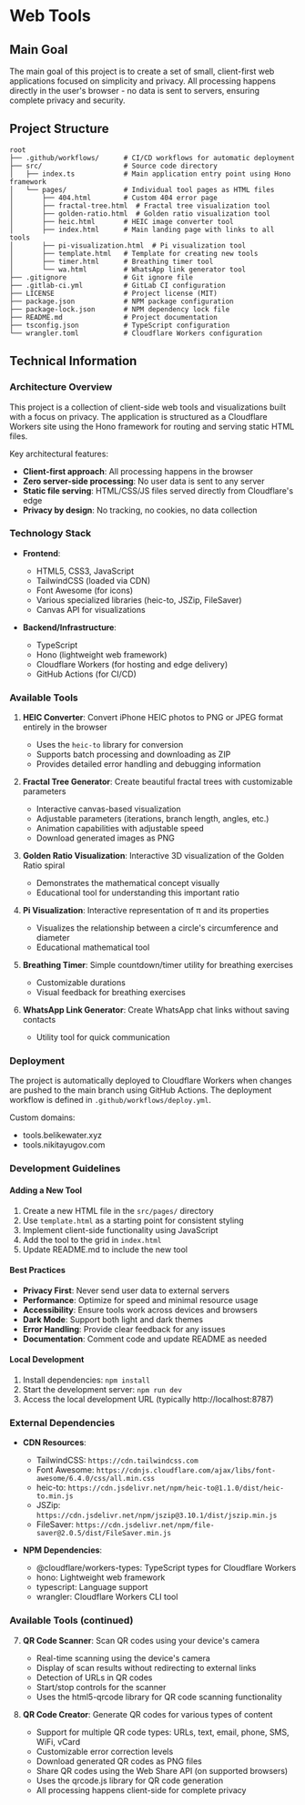 # Web Tools

## Main Goal
The main goal of this project is to create a set of small, client-first web applications focused on simplicity and privacy. All processing happens directly in the user's browser - no data is sent to servers, ensuring complete privacy and security.

## Project Structure

```
root
├── .github/workflows/      # CI/CD workflows for automatic deployment
├── src/                    # Source code directory
│   ├── index.ts            # Main application entry point using Hono framework
│   └── pages/              # Individual tool pages as HTML files
│       ├── 404.html        # Custom 404 error page
│       ├── fractal-tree.html  # Fractal tree visualization tool
│       ├── golden-ratio.html  # Golden ratio visualization tool
│       ├── heic.html       # HEIC image converter tool
│       ├── index.html      # Main landing page with links to all tools
│       ├── pi-visualization.html  # Pi visualization tool
│       ├── template.html   # Template for creating new tools
│       ├── timer.html      # Breathing timer tool
│       └── wa.html         # WhatsApp link generator tool
├── .gitignore              # Git ignore file
├── .gitlab-ci.yml          # GitLab CI configuration
├── LICENSE                 # Project license (MIT)
├── package.json            # NPM package configuration
├── package-lock.json       # NPM dependency lock file
├── README.md               # Project documentation
├── tsconfig.json           # TypeScript configuration
└── wrangler.toml           # Cloudflare Workers configuration
```

## Technical Information

### Architecture Overview

This project is a collection of client-side web tools and visualizations built with a focus on privacy. The application is structured as a Cloudflare Workers site using the Hono framework for routing and serving static HTML files.

Key architectural features:
- **Client-first approach**: All processing happens in the browser
- **Zero server-side processing**: No user data is sent to any server
- **Static file serving**: HTML/CSS/JS files served directly from Cloudflare's edge
- **Privacy by design**: No tracking, no cookies, no data collection

### Technology Stack

- **Frontend**:
  - HTML5, CSS3, JavaScript
  - TailwindCSS (loaded via CDN)
  - Font Awesome (for icons)
  - Various specialized libraries (heic-to, JSZip, FileSaver)
  - Canvas API for visualizations

- **Backend/Infrastructure**:
  - TypeScript
  - Hono (lightweight web framework)
  - Cloudflare Workers (for hosting and edge delivery)
  - GitHub Actions (for CI/CD)

### Available Tools

1. **HEIC Converter**: Convert iPhone HEIC photos to PNG or JPEG format entirely in the browser
   - Uses the `heic-to` library for conversion
   - Supports batch processing and downloading as ZIP
   - Provides detailed error handling and debugging information

2. **Fractal Tree Generator**: Create beautiful fractal trees with customizable parameters
   - Interactive canvas-based visualization
   - Adjustable parameters (iterations, branch length, angles, etc.)
   - Animation capabilities with adjustable speed
   - Download generated images as PNG

3. **Golden Ratio Visualization**: Interactive 3D visualization of the Golden Ratio spiral
   - Demonstrates the mathematical concept visually
   - Educational tool for understanding this important ratio

4. **Pi Visualization**: Interactive representation of π and its properties
   - Visualizes the relationship between a circle's circumference and diameter
   - Educational mathematical tool

5. **Breathing Timer**: Simple countdown/timer utility for breathing exercises
   - Customizable durations
   - Visual feedback for breathing exercises

6. **WhatsApp Link Generator**: Create WhatsApp chat links without saving contacts
   - Utility tool for quick communication

### Deployment

The project is automatically deployed to Cloudflare Workers when changes are pushed to the main branch using GitHub Actions. The deployment workflow is defined in `.github/workflows/deploy.yml`.

Custom domains:
- tools.belikewater.xyz
- tools.nikitayugov.com

### Development Guidelines

#### Adding a New Tool

1. Create a new HTML file in the `src/pages/` directory
2. Use `template.html` as a starting point for consistent styling
3. Implement client-side functionality using JavaScript
4. Add the tool to the grid in `index.html`
5. Update README.md to include the new tool

#### Best Practices

- **Privacy First**: Never send user data to external servers
- **Performance**: Optimize for speed and minimal resource usage
- **Accessibility**: Ensure tools work across devices and browsers
- **Dark Mode**: Support both light and dark themes
- **Error Handling**: Provide clear feedback for any issues
- **Documentation**: Comment code and update README as needed

#### Local Development

1. Install dependencies: `npm install`
2. Start the development server: `npm run dev`
3. Access the local development URL (typically http://localhost:8787)

### External Dependencies

- **CDN Resources**:
  - TailwindCSS: `https://cdn.tailwindcss.com`
  - Font Awesome: `https://cdnjs.cloudflare.com/ajax/libs/font-awesome/6.4.0/css/all.min.css`
  - heic-to: `https://cdn.jsdelivr.net/npm/heic-to@1.1.0/dist/heic-to.min.js`
  - JSZip: `https://cdn.jsdelivr.net/npm/jszip@3.10.1/dist/jszip.min.js`
  - FileSaver: `https://cdn.jsdelivr.net/npm/file-saver@2.0.5/dist/FileSaver.min.js`

- **NPM Dependencies**:
  - @cloudflare/workers-types: TypeScript types for Cloudflare Workers
  - hono: Lightweight web framework
  - typescript: Language support
  - wrangler: Cloudflare Workers CLI tool
### Available Tools (continued)

7. **QR Code Scanner**: Scan QR codes using your device's camera
   - Real-time scanning using the device's camera
   - Display of scan results without redirecting to external links
   - Detection of URLs in QR codes
   - Start/stop controls for the scanner
   - Uses the html5-qrcode library for QR code scanning functionality

8. **QR Code Creator**: Generate QR codes for various types of content
   - Support for multiple QR code types: URLs, text, email, phone, SMS, WiFi, vCard
   - Customizable error correction levels
   - Download generated QR codes as PNG files
   - Share QR codes using the Web Share API (on supported browsers)
   - Uses the qrcode.js library for QR code generation
   - All processing happens client-side for complete privacy
